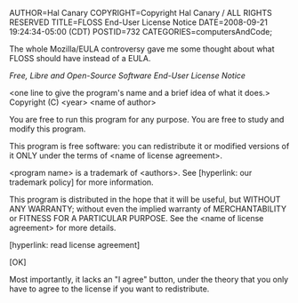 AUTHOR=Hal Canary
COPYRIGHT=Copyright Hal Canary / ALL RIGHTS RESERVED
TITLE=FLOSS End-User License Notice
DATE=2008-09-21 19:24:34-05:00 (CDT)
POSTID=732
CATEGORIES=computersAndCode;

The whole Mozilla/EULA controversy gave me some thought about what FLOSS should have instead of a EULA.

<div class="box">

_Free, Libre and Open-Source Software End-User License Notice_

\<one line to give the program's name and a brief idea of what it does.>
Copyright (C) \<year> \<name of author>

You are free to run this program for any purpose. You are free to study and modify this program.

This program is free software: you can redistribute it or modified versions of it ONLY under the terms of \<name of license agreement>.

\<program name> is a trademark of \<authors>. See [hyperlink: our trademark policy] for more information.

This program is distributed in the hope that it will be useful, but WITHOUT ANY WARRANTY; without even the implied warranty of MERCHANTABILITY or FITNESS FOR A PARTICULAR PURPOSE. See the \<name of license agreement> for more details.

[hyperlink: read license agreement]

[OK]

</div>

Most importantly, it lacks an "I agree" button, under the theory that you only have to agree to the license if you want to redistribute.

